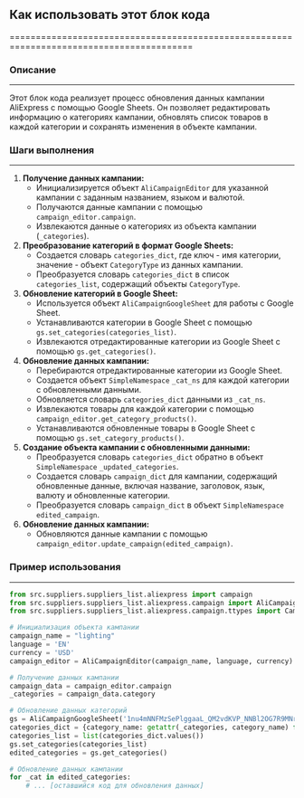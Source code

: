 ## Как использовать этот блок кода
=========================================================================================

### Описание
-------------------------
Этот блок кода реализует процесс обновления данных кампании AliExpress с помощью Google Sheets. 
Он позволяет редактировать информацию о категориях кампании, обновлять список товаров в каждой категории и сохранять изменения в объекте кампании. 

### Шаги выполнения
-------------------------
1. **Получение данных кампании:**
    - Инициализируется объект `AliCampaignEditor` для указанной кампании с заданным названием, языком и валютой.
    - Получаются данные кампании с помощью `campaign_editor.campaign`.
    - Извлекаются данные о категориях из объекта кампании (`_categories`).
2. **Преобразование категорий в формат Google Sheets:**
    - Создается словарь `categories_dict`, где ключ - имя категории, значение - объект `CategoryType` из данных кампании.
    - Преобразуется словарь `categories_dict` в список `categories_list`, содержащий объекты `CategoryType`.
3. **Обновление категорий в Google Sheet:**
    - Используется объект `AliCampaignGoogleSheet` для работы с Google Sheet.
    - Устанавливаются категории в Google Sheet с помощью `gs.set_categories(categories_list)`.
    - Извлекаются отредактированные категории из Google Sheet с помощью `gs.get_categories()`.
4. **Обновление данных кампании:**
    - Перебираются отредактированные категории из Google Sheet.
    - Создается объект `SimpleNamespace` `_cat_ns` для каждой категории с обновленными данными.
    - Обновляется словарь `categories_dict` данными из `_cat_ns`.
    - Извлекаются товары для каждой категории с помощью `campaign_editor.get_category_products()`.
    - Устанавливаются обновленные товары в Google Sheet с помощью `gs.set_category_products()`.
5. **Создание объекта кампании с обновленными данными:**
    - Преобразуется словарь `categories_dict` обратно в объект `SimpleNamespace` `_updated_categories`.
    - Создается словарь `campaign_dict` для кампании, содержащий обновленные данные, включая название, заголовок, язык, валюту и обновленные категории.
    - Преобразуется словарь `campaign_dict` в объект `SimpleNamespace` `edited_campaign`.
6. **Обновление данных кампании:**
    - Обновляются данные кампании с помощью `campaign_editor.update_campaign(edited_campaign)`.

### Пример использования
-------------------------

```python
from src.suppliers.suppliers_list.aliexpress import campaign
from src.suppliers.suppliers_list.aliexpress.campaign import AliCampaignGoogleSheet , AliCampaignEditor
from src.suppliers.suppliers_list.aliexpress.campaign.ttypes import CampaignType, CategoryType, ProductType

# Инициализация объекта кампании
campaign_name = "lighting"
language = 'EN'
currency = 'USD'
campaign_editor = AliCampaignEditor(campaign_name, language, currency)

# Получение данных кампании
campaign_data = campaign_editor.campaign
_categories = campaign_data.category

# Обновление данных категорий
gs = AliCampaignGoogleSheet('1nu4mNNFMzSePlggaaL_QM2vdKVP_NNBl2OG7R9MNrs0')  # ID Google Sheet
categories_dict = {category_name: getattr(_categories, category_name) for category_name in vars(_categories)}
categories_list = list(categories_dict.values())
gs.set_categories(categories_list)
edited_categories = gs.get_categories()

# Обновление данных кампании
for _cat in edited_categories:
    # ... [оставшийся код для обновления данных]
```